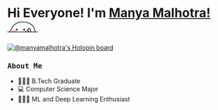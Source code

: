 # Hi Everyone! I'm [Manya Malhotra!](https://www.linkedin.com/in/manyamalhotra/) <img src="https://github.com/manyamalhotra/manyamalhotra/blob/main/images/quby-high-five.gif?raw=true" height="25px">

[![@manyamalhotra's Holopin board](https://holopin.me/manyamalhotra)](https://holopin.io/@manyamalhotra)

<h3><b><samp>About Me </samp></b></h3>

- 👨🏻‍🎓 B.Tech Graduate
- 💻 Computer Science Major
- 👨🏻‍💻 ML and Deep Learning Enthusiast


<!---
manyamalhotra/manyamalhotra is a ✨ special ✨ repository because its `README.md` (this file) appears on your GitHub profile.
You can click the Preview link to take a look at your changes.
--->
